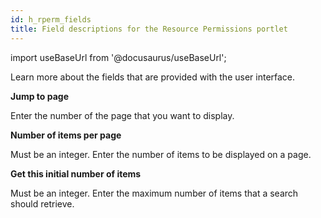 ```yaml
---
id: h_rperm_fields
title: Field descriptions for the Resource Permissions portlet
---
```

import useBaseUrl from '@docusaurus/useBaseUrl';



Learn more about the fields that are provided with the user interface.

**Jump to page**

Enter the number of the page that you want to display.

**Number of items per page**

Must be an integer. Enter the number of items to be displayed on a page.

**Get this initial number of items**

Must be an integer. Enter the maximum number of items that a search should retrieve.

